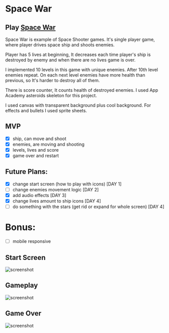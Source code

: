 # Space War

## Play [Space War](https://spacewar0.herokuapp.com "Space War")

Space War is example of Space Shooter games. It's single player game, where player drives space ship and shoots enemies. 

Player has 5 lives at beginning, It decreases each time player's ship is destroyed by enemy and when there are no lives game is over. 

I implemented 10 levels in this game with unique enemies. After 10th level enemies repeat. On each next level enemies have more health than previous, so It's harder to destroy all of them. 

There is score counter, It counts health of destroyed enemies. I used App Academy asteroids skeleton for this project.

I used canvas with transparent background plus cool background. For effects and bullets I used sprite sheets.

## MVP

- [x] ship, can move and shoot
- [x] enemies, are moving and shooting
- [x] levels, lives and score
- [x] game over and restart

## Future Plans: 

- [x] change start screen (how to play with icons) [DAY 1]
- [ ] change enemies movement logic [DAY 2]
- [x] add audio effects [DAY 3]
- [x] change lives amount to ship icons [DAY 4]
- [ ] do something with the stars (get rid or expand for whole screen) [DAY 4]

# Bonus:

- [ ] mobile responsive

## Start Screen

![screenshot](http://res.cloudinary.com/safenotes/image/upload/v1485240329/Screen_Shot_2017-01-23_at_10.43.59_PM_tjzpuz.png)

## Gameplay

![screenshot](http://res.cloudinary.com/safenotes/image/upload/v1485240344/Screen_Shot_2017-01-23_at_10.44.11_PM_dmt2od.png)

## Game Over

![screenshot](http://res.cloudinary.com/safenotes/image/upload/v1485065123/Screen_Shot_2017-01-21_at_10.03.38_PM_veubhh.png)